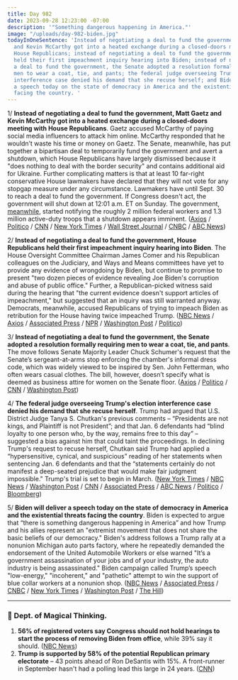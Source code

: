 ```yaml
---
title: Day 982
date: 2023-09-28 12:23:00 -07:00
description: '"Something dangerous happening in America."'
image: "/uploads/day-982-biden.jpg"
todayInOneSentence: 'Instead of negotiating a deal to fund the government, Matt Gaetz
  and Kevin McCarthy got into a heated exchange during a closed-doors meeting with
  House Republicans; instead of negotiating a deal to fund the government, House Republicans
  held their first impeachment inquiry hearing into Biden; instead of negotiating
  a deal to fund the government, the Senate adopted a resolution formally requiring
  men to wear a coat, tie, and pants; the federal judge overseeing Trump''s election
  interference case denied his demand that she recuse herself; and Biden will deliver
  a speech today on the state of democracy in America and the existential threats
  facing the country. '
---
```


1/ **Instead of negotiating a deal to fund the government, Matt Gaetz and Kevin McCarthy got into a heated exchange during a closed-doors meeting with House Republicans**. Gaetz accused McCarthy of paying social media influencers to attack him online. McCarthy responded that he wouldn’t waste his time or money on Gaetz. The Senate, meanwhile, has put together a bipartisan deal to temporarily fund the government and avert a shutdown, which House Republicans have largely dismissed because it "does nothing to deal with the border security" and contains additional aid for Ukraine. Further complicating matters is that at least 10 far-right conservative House lawmakers have declared that they will not vote for any stopgap measure under any circumstance. Lawmakers have until Sept. 30 to reach a deal to fund the government. If Congress doesn't act, the government will shut down at 12:01 a.m. ET on Sunday. The government, [meanwhile](https://www.washingtonpost.com/business/2023/09/28/government-shutdown-notice-federal-employees/), started notifying the roughly 2 million federal workers and 1.3 million active-duty troops that a shutdown appears imminent. ([Axios](https://www.axios.com/2023/09/28/mccarthy-gaetz-social-media-influencers-shutdown) / [Politico](https://www.politico.com/live-updates/2023/09/28/congress/senate-gop-weighs-border-money-on-stopgap-00118788) / [CNN](https://www.cnn.com/2023/09/28/politics/shutdown-latest-government-funding/index.html) / [New York Times](https://www.nytimes.com/2023/09/27/us/politics/republicans-congress-shutdown.html) / [Wall Street Journal](https://www.wsj.com/politics/policy/border-security-in-spotlight-as-congress-seeks-to-avert-shutdown-30a319c7) / [CNBC](https://www.cnbc.com/2023/09/28/house-speaker-mccarthy-criticizes-senate-measure-says-house-will-get-bill-done-to-avoid-shutdown.html) / [ABC News](https://abcnews.go.com/Politics/government-shutdown-approaches-agencies-workers-furloughs-coming/story?id=103562771))

2/ **Instead of negotiating a deal to fund the government, House Republicans held their first impeachment inquiry hearing into Biden**. The House Oversight Committee Chairman James Comer and his Republican colleagues on the Judiciary, and Ways and Means committees have yet to provide any evidence of wrongdoing by Biden, but continue to promise to present "two dozen pieces of evidence revealing Joe Biden's corruption and abuse of public office." Further, a Republican-picked witness said during the hearing that "the current evidence doesn't support articles of impeachment," but suggested that an inquiry was still warranted anyway. Democrats, meanwhile, accused Republicans of trying to impeach Biden as retribution for the House having twice impeached Trump. ([NBC News](https://www.nbcnews.com/politics/congress/house-republicans-hold-first-hearing-biden-impeachment-inquiry-rcna117657) / [Axios](https://www.axios.com/2023/09/28/house-republicans-biden-impeachment-inquiry-hearing) / [Associated Press](https://apnews.com/article/hunter-biden-impeachment-inquiry-house-republicans-51576c5fe4294be2605a14fa81075196) / [NPR](https://www.npr.org/2023/09/28/1202010186/biden-impeachment-inquiry-hearing) / [Washington Post](https://www.washingtonpost.com/nation/2023/09/28/biden-impeachment-inquiry-hearing/) / [Politico](https://www.politico.com/live-updates/2023/09/28/congress/impeachment-chugs-along-00118731))

3/ **Instead of negotiating a deal to fund the government, the Senate adopted a resolution formally requiring men to wear a coat, tie, and pants**. The move follows Senate Majority Leader Chuck Schumer's request that the Senate’s sergeant-at-arms stop enforcing the chamber's informal dress code, which was widely viewed to be inspired by Sen. John Fetterman, who often wears casual clothes. The bill, however, doesn’t specify what is deemed as business attire for women on the Senate floor. ([Axios](https://www.axios.com/2023/09/28/senate-formal-dress-code-passed) / [Politico](https://www.politico.com/live-updates/2023/09/28/congress/senate-dress-code-action-00118701) / [CNN](https://www.cnn.com/2023/09/27/politics/senate-passes-formal-dress-code/index.html) / [Washington Post](https://www.washingtonpost.com/politics/2023/09/27/senate-dress-code-change/))

4/ **The federal judge overseeing Trump's election interference case denied his demand that she recuse herself**. Trump had argued that U.S. District Judge Tanya S. Chutkan's previous comments – “Presidents are not kings, and Plaintiff is not President”; and that Jan. 6 defendants had “blind loyalty to one person who, by the way, remains free to this day” – suggested a bias against him that could taint the proceedings. In declining Trump's request to recuse herself, Chutkan said Trump had applied a “hypersensitive, cynical, and suspicious” reading of her statements when sentencing Jan. 6 defendants and that the “statements certainly do not manifest a deep-seated prejudice that would make fair judgment impossible." Trump's trial is set to begin in March. ([New York Times](https://www.nytimes.com/2023/09/27/us/politics/trump-jan-6-chutkan-recusal.html) / [NBC News](https://www.nbcnews.com/politics/justice-department/judge-tanya-chutkan-wont-recuse-trumps-election-interference-case-rcna117755) / [Washington Post](https://www.washingtonpost.com/dc-md-va/2023/09/27/trump-chutkan-recusal-bias-jan6/) / [CNN](https://www.cnn.com/2023/09/27/politics/tanya-chutkan-donald-trump-recusal-motion/index.html) / [Associated Press](https://apnews.com/article/donald-trump-justice-department-special-counsel-jan-6-8439ca0fcae8e7cf2a15663f9888e75a) / [ABC News](https://abcnews.go.com/US/judge-rejects-trumps-effort-recused-federal-election-interference/story?id=103544017) / [Politico](https://www.politico.com/news/2023/09/27/trump-judge-denies-recusal-00118557) / [Bloomberg](https://www.bloomberg.com/news/articles/2023-09-27/trump-judge-refuses-his-request-to-oust-her-from-election-case?sref=MIBMEEoj))

5/ **Biden will deliver a speech today on the state of democracy in America and the existential threats facing the country**. Biden is expected to argue that “there is something dangerous happening in America” and how Trump and his allies represent an "extremist movement that does not share the basic beliefs of our democracy." Biden's address follows a Trump rally at a nonunion Michigan auto parts factory, where he repeatedly demanded the endorsement of the United Automobile Workers or else warned "It’s a government assassination of your jobs and of your industry, the auto industry is being assassinated." Biden campaign called Trump’s speech "low-energy," "incoherent," and "pathetic" attempt to win the support of blue collar workers at a nonunion shop. ([NBC News](https://www.nbcnews.com/politics/2024-election/biden-trump-describe-maga-extremist-rcna117796) / [Associated Press](https://apnews.com/article/president-joe-biden-donald-trump-democracy-arizona-788d5203b3ac970dbf6b71ca74d6b386) / [CNBC](https://www.cnbc.com/2023/09/28/biden-to-deliver-speech-in-arizona-on-democracy-sen-john-mccain.html) / [New York Times](https://www.nytimes.com/2023/09/27/us/politics/trump-autoworkers-detroit.html) / [Washington Post](https://www.washingtonpost.com/politics/2023/09/27/trump-detroit-strike-autoworkers/) / [The Hill](https://thehill.com/homenews/campaign/4226992-biden-campaign-slams-trumps-incoherent-michigan-speech/))

---

### 🔮 Dept. of Magical Thinking.  

1. **56% of registered voters say Congress should not hold hearings to start the process of removing Biden from office**, while 39% say it should. ([NBC News](https://www.nbcnews.com/politics/2024-election/majority-voters-oppose-biden-impeachment-hearings-gop-inquiry-begins-rcna117668))
2. **Trump is supported by 58% of the potential Republican primary electorate** – 43 points ahead of Ron DeSantis with 15%. A front-runner in September hasn't had a polling lead this large in 24 years. ([CNN](https://www.cnn.com/2023/09/28/politics/presidential-primary-poll-front-runners-compared-dg/index.html))
